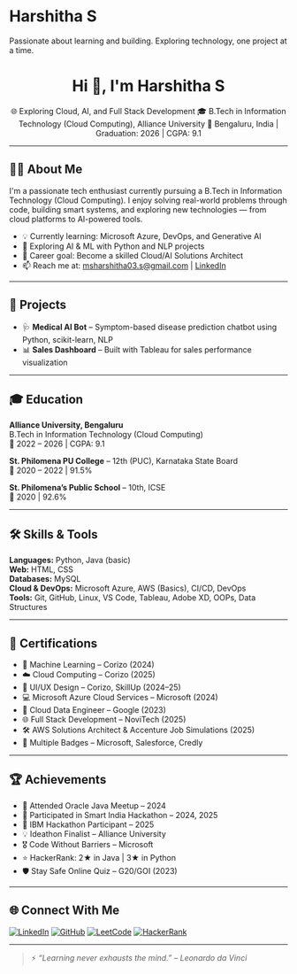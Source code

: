 # Harshitha S
Passionate about learning and building. Exploring technology, one project at a time.
<h1 align="center">Hi 👋, I'm Harshitha S</h1>

<p align="center">
🌐 Exploring Cloud, AI, and Full Stack Development  
🎓 B.Tech in Information Technology (Cloud Computing), Alliance University  
📍 Bengaluru, India | Graduation: 2026 | CGPA: 9.1  
</p>

---

## 🧑‍💻 About Me

I'm a passionate tech enthusiast currently pursuing a B.Tech in Information Technology (Cloud Computing). I enjoy solving real-world problems through code, building smart systems, and exploring new technologies — from cloud platforms to AI-powered tools.

- 💡 Currently learning: Microsoft Azure, DevOps, and Generative AI  
- 🤖 Exploring AI & ML with Python and NLP projects  
- 🎯 Career goal: Become a skilled Cloud/AI Solutions Architect  
- 📫 Reach me at: msharshitha03.s@gmail.com | [LinkedIn](https://www.linkedin.com/in/harshitha-s-96372727a)

---

## 🚀 Projects

- 🩺 **Medical AI Bot** – Symptom-based disease prediction chatbot using Python, scikit-learn, NLP  
- 📊 **Sales Dashboard** – Built with Tableau for sales performance visualization

---

## 🎓 Education

**Alliance University, Bengaluru**  
B.Tech in Information Technology (Cloud Computing)  
📅 2022 – 2026 | CGPA: 9.1

**St. Philomena PU College** – 12th (PUC), Karnataka State Board  
📅 2020 – 2022 | 91.5%

**St. Philomena’s Public School** – 10th, ICSE  
📅 2020 | 92.6%

---

## 🛠️ Skills & Tools

**Languages:** Python, Java (basic)  
**Web:** HTML, CSS  
**Databases:** MySQL  
**Cloud & DevOps:** Microsoft Azure, AWS (Basics), CI/CD, DevOps  
**Tools:** Git, GitHub, Linux, VS Code, Tableau, Adobe XD, OOPs, Data Structures  

---

## 📜 Certifications

- 🧠 Machine Learning – Corizo (2024)  
- ☁️ Cloud Computing – Corizo (2025)  
- 🎨 UI/UX Design – Corizo, SkillUp (2024–25)  
- 💻 Microsoft Azure Cloud Services – Microsoft (2024)  
- 🔧 Cloud Data Engineer – Google (2023)  
- 🌐 Full Stack Development – NoviTech (2025)  
- 🛠️ AWS Solutions Architect & Accenture Job Simulations (2025)  
- 🏅 Multiple Badges – Microsoft, Salesforce, Credly

---

## 🏆 Achievements

- 💬 Attended Oracle Java Meetup – 2024  
- 🚀 Participated in Smart India Hackathon – 2024, 2025  
- 🧠 IBM Hackathon Participant – 2025  
- 💡 Ideathon Finalist – Alliance University  
- 🎖️ Code Without Barriers – Microsoft  
- ⭐ HackerRank: 2★ in Java | 3★ in Python  
- 🛡️ Stay Safe Online Quiz – G20/GOI (2023)

---

## 🌐 Connect With Me

[![LinkedIn](https://img.shields.io/badge/LinkedIn-blue?style=for-the-badge&logo=linkedin&logoColor=white)](https://www.linkedin.com/in/harshitha-s-96372727a)
[![GitHub](https://img.shields.io/badge/GitHub-100000?style=for-the-badge&logo=github&logoColor=white)](https://github.com/harshithascribe)
[![LeetCode](https://img.shields.io/badge/LeetCode-orange?style=for-the-badge&logo=leetcode&logoColor=white)](https://leetcode.com/u/Harshitha078/)
[![HackerRank](https://img.shields.io/badge/HackerRank-2EC866?style=for-the-badge&logo=hackerrank&logoColor=white)](https://www.hackerrank.com/profile/harshitha_04)

---

> ⚡ *“Learning never exhausts the mind.” – Leonardo da Vinci*


